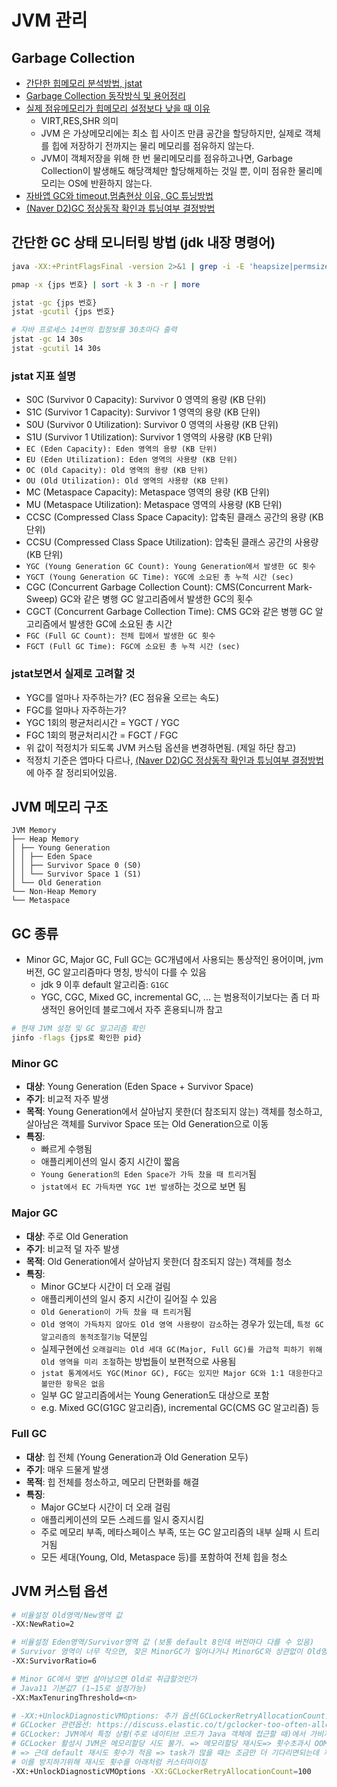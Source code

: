 # JVM 관리

## Garbage Collection

- [간단한 힙메모리 분석방법, jstat](https://steady-coding.tistory.com/591)
- [Garbage Collection 동작방식 및 용어정리](https://dongwooklee96.github.io/post/2021/04/04/gcgarbage-collector-%EC%A2%85%EB%A5%98-%EB%B0%8F-%EB%82%B4%EB%B6%80-%EC%9B%90%EB%A6%AC.html)
- [실제 점유메모리가 힙메모리 설정보다 낮을 때 이유](https://woooongs.tistory.com/85)
  - VIRT,RES,SHR 의미
  - JVM 은 가상메모리에는 최소 힙 사이즈 만큼 공간을 할당하지만, 실제로 객체를 힙에 저장하기 전까지는 물리 메모리를 점유하지 않는다.
  - JVM이 객체저장을 위해 한 번 물리메모리를 점유하고나면, Garbage Collection이 발생해도 해당객체만 할당해제하는 것일 뿐, 이미 점유한 물리메모리는 OS에 반환하지 않는다.
- [자바앱 GC와 timeout,멈춤현상 이유, GC 튜닝방법](https://donghyeon.dev/java/2020/03/31/%EC%9E%90%EB%B0%94%EC%9D%98-JVM-%EA%B5%AC%EC%A1%B0%EC%99%80-Garbage-Collection/)
- [(Naver D2)GC 정상동작 확인과 튜닝여부 결정방법](https://d2.naver.com/helloworld/37111)

## 간단한 GC 상태 모니터링 방법 (jdk 내장 명령어)

```sh
java -XX:+PrintFlagsFinal -version 2>&1 | grep -i -E 'heapsize|permsize|version'

pmap -x {jps 번호} | sort -k 3 -n -r | more

jstat -gc {jps 번호}
jstat -gcutil {jps 번호}

# 자바 프로세스 14번의 힙정보를 30초마다 출력
jstat -gc 14 30s
jstat -gcutil 14 30s
```

### jstat 지표 설명

- S0C (Survivor 0 Capacity): Survivor 0 영역의 용량 (KB 단위)
- S1C (Survivor 1 Capacity): Survivor 1 영역의 용량 (KB 단위)
- S0U (Survivor 0 Utilization): Survivor 0 영역의 사용량 (KB 단위)
- S1U (Survivor 1 Utilization): Survivor 1 영역의 사용량 (KB 단위)
- `EC (Eden Capacity): Eden 영역의 용량 (KB 단위)`
- `EU (Eden Utilization): Eden 영역의 사용량 (KB 단위)`
- `OC (Old Capacity): Old 영역의 용량 (KB 단위)`
- `OU (Old Utilization): Old 영역의 사용량 (KB 단위)`
- MC (Metaspace Capacity): Metaspace 영역의 용량 (KB 단위)
- MU (Metaspace Utilization): Metaspace 영역의 사용량 (KB 단위)
- CCSC (Compressed Class Space Capacity): 압축된 클래스 공간의 용량 (KB 단위)
- CCSU (Compressed Class Space Utilization): 압축된 클래스 공간의 사용량 (KB 단위)
- `YGC (Young Generation GC Count): Young Generation에서 발생한 GC 횟수`
- `YGCT (Young Generation GC Time): YGC에 소요된 총 누적 시간 (sec)`
- CGC (Concurrent Garbage Collection Count): CMS(Concurrent Mark-Sweep) GC와 같은 병행 GC 알고리즘에서 발생한 GC의 횟수
- CGCT (Concurrent Garbage Collection Time): CMS GC와 같은 병행 GC 알고리즘에서 발생한 GC에 소요된 총 시간
- `FGC (Full GC Count): 전체 힙에서 발생한 GC 횟수`
- `FGCT (Full GC Time): FGC에 소요된 총 누적 시간 (sec)`

### **jstat보면서 실제로 고려할 것**

- YGC를 얼마나 자주하는가? (EC 점유율 오르는 속도)
- FGC를 얼마나 자주하는가?
- YGC 1회의 평균처리시간 = YGCT / YGC
- FGC 1회의 평균처리시간 = FGCT / FGC
- 위 값이 적정치가 되도록 JVM 커스텀 옵션을 변경하면됨. (제일 하단 참고)
- 적정치 기준은 앱마다 다르나, [(Naver D2)GC 정상동작 확인과 튜닝여부 결정방법](https://d2.naver.com/helloworld/37111)에 아주 잘 정리되어있음.

## JVM 메모리 구조

```tree
JVM Memory
├── Heap Memory
│ ├── Young Generation
│ │ ├── Eden Space
│ │ ├── Survivor Space 0 (S0)
│ │ └── Survivor Space 1 (S1)
│ └── Old Generation
└── Non-Heap Memory
└── Metaspace
```

## GC 종류

- Minor GC, Major GC, Full GC는 GC개념에서 사용되는 통상적인 용어이며, jvm 버전, GC 알고리즘마다 명칭, 방식이 다를 수 있음
  - jdk 9 이후 default 알고리즘: `G1GC`
  - YGC, CGC, Mixed GC, incremental GC, ... 는 범용적이기보다는 좀 더 파생적인 용어인데 블로그에서 자주 혼용되니까 참고

```sh
# 현재 JVM 설정 및 GC 알고리즘 확인
jinfo -flags {jps로 확인한 pid}
```

### Minor GC

- **대상**: Young Generation (Eden Space + Survivor Space)
- **주기**: 비교적 자주 발생
- **목적**: Young Generation에서 살아남지 못한(더 참조되지 않는) 객체를 청소하고, 살아남은 객체를 Survivor Space 또는 Old Generation으로 이동
- **특징**:
  - 빠르게 수행됨
  - 애플리케이션의 일시 중지 시간이 짧음
  - `Young Generation의 Eden Space가 가득 찼을 때 트리거`됨
  - `jstat에서 EC 가득차면 YGC 1번 발생`하는 것으로 보면 됨

### Major GC

- **대상**: 주로 Old Generation
- **주기**: 비교적 덜 자주 발생
- **목적**: Old Generation에서 살아남지 못한(더 참조되지 않는) 객체를 청소
- **특징**:
  - Minor GC보다 시간이 더 오래 걸림
  - 애플리케이션의 일시 중지 시간이 길어질 수 있음
  - `Old Generation이 가득 찼을 때 트리거`됨
  - `Old 영역이 가득차지 않아도 Old 영역 사용량이 감소`하는 경우가 있는데, `특정 GC알고리즘의 동적조절기능` 덕분임
  - 실제구현에선 `오래걸리는 Old 세대 GC(Major, Full GC)를 가급적 피하기 위해 Old 영역을 미리 조절`하는 방법들이 보편적으로 사용됨
  - `jstat 통계에서도 YGC(Minor GC), FGC는 있지만 Major GC와 1:1 대응한다고 볼만한 항목은 없음`
  - 일부 GC 알고리즘에서는 Young Generation도 대상으로 포함
  - e.g. Mixed GC(G1GC 알고리즘), incremental GC(CMS GC 알고리즘) 등

### Full GC

- **대상**: 힙 전체 (Young Generation과 Old Generation 모두)
- **주기**: 매우 드물게 발생
- **목적**: 힙 전체를 청소하고, 메모리 단편화를 해결
- **특징**:
  - Major GC보다 시간이 더 오래 걸림
  - 애플리케이션의 모든 스레드를 일시 중지시킴
  - 주로 메모리 부족, 메타스페이스 부족, 또는 GC 알고리즘의 내부 실패 시 트리거됨
  - 모든 세대(Young, Old, Metaspace 등)를 포함하여 전체 힙을 청소

## JVM 커스텀 옵션

```sh
# 비율설정 Old영역/New영역 값
-XX:NewRatio=2

# 비율설정 Eden영역/Survivor영역 값 (보통 default 8인데 버전마다 다를 수 있음)
# Survivor 영역이 너무 작으면, 잦은 MinorGC가 일어나거나 MinorGC와 상관없이 Old영역으로 이동됨
-XX:SurvivorRatio=6

# Minor GC에서 몇번 살아남으면 Old로 취급할것인가
# Java11 기본값7 (1~15로 설정가능)
-XX:MaxTenuringThreshold=<n>

# -XX:+UnlockDiagnosticVMOptions: 추가 옵션(GCLockerRetryAllocationCount)을 활성화하기 위해 사용
# GCLocker 관련옵션: https://discuss.elastic.co/t/gclocker-too-often-allocating-256-words/323769/2
# GCLocker: JVM에서 특정 상황(주로 네이티브 코드가 Java 객체에 접근할 때)에서 가비지 컬렉션을 일시적으로 멈추게 하는 메커니즘. 네이티브 코드가 안전하게 Java 객체를 사용할 수 있도록 보장
# GCLocker 활성시 JVM은 메모리할당 시도 불가. => 메모리할당 재시도=> 횟수초과시 OOM 취급
# => 근데 default 재시도 횟수가 적음 => task가 많을 때는 조금만 더 기다리면되는데 재시도횟수가 max에 도달해서 약간 Fake(?)스러운 OOM을 뱉어내고 앱이 중단됨
# 이를 방지하기위해 재시도 횟수를 아래처럼 커스터마이징 
-XX:+UnlockDiagnosticVMOptions -XX:GCLockerRetryAllocationCount=100
```
